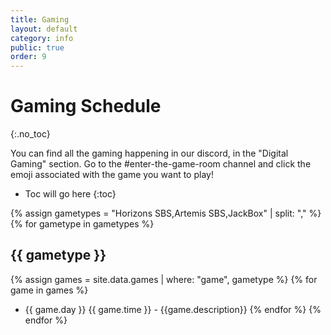 ```yaml
---
title: Gaming
layout: default
category: info
public: true
order: 9
---
```


# Gaming Schedule
{:.no_toc}

You can find all the gaming happening in our discord, in the "Digital Gaming" section. Go to the #enter-the-game-room channel and click the emoji associated with the game you want to play!

* Toc will go here
{:toc}

{% assign gametypes = "Horizons SBS,Artemis SBS,JackBox" | split: "," %}
{% for gametype in gametypes %}
## {{ gametype }}
{% assign games = site.data.games | where: "game", gametype %}
{% for game in games %}
- {{ game.day }} {{ game.time }} - {{game.description}}
{% endfor %}
{% endfor %}